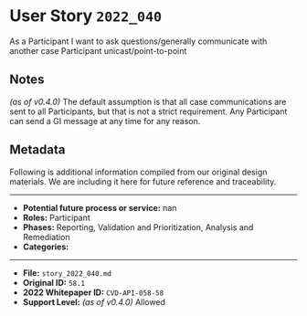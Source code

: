 
# User Story `2022_040` #

<!-- story-start -->As a Participant I want to ask questions/generally communicate with another case Participant unicast/point-to-point<!-- story-end -->

## Notes ##

*(as of v0.4.0)*
The default assumption is that all case communications are sent to all Participants, but that is not a strict requirement. Any Participant can send a GI message at any time for any reason.


## Metadata ##

Following is additional information compiled from our original design materials.
We are including it here for future reference and traceability.

---

- **Potential future process or service:** nan
- **Roles:** Participant
- **Phases:** Reporting, Validation and Prioritization, Analysis and Remediation
- **Categories:** 

---

- **File:** `story_2022_040.md`
- **Original ID:** `58.1`
- **2022 Whitepaper ID:** `CVD-API-058-58`
- **Support Level:** *(as of v0.4.0)* Allowed
